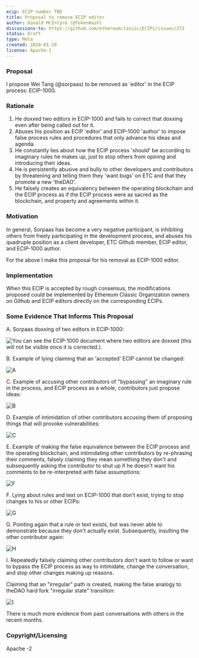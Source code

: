 ```yaml
---
ecip: ECIP number TBD
title: Proposal to remove ECIP editor
author: Donald McIntyre (@TokenHash)
discussions-to: https://github.com/ethereumclassic/ECIPs/issues/273
status: Draft
type: Meta
created: 2020-01-20
license: Apache-1
---
```


### Proposal

I propose Wei Tang (@sorpaas) to be removed as 'editor' in the ECIP process: ECIP-1000.

### Rationale

1. He doxxed two editors in ECIP-1000 and fails to correct that doxxing even after being called out for it.
2. Abuses his position as ECIP 'editor' and ECIP-1000 'author' to impose false process rules and procedures that only advance his ideas and agenda.
3. He constantly lies about how the ECIP process 'should' be according to imaginary rules he makes up, just to stop others from opining and introducing their ideas.
4. He is persistently abusive and bully to other developers and contributors by threatening and telling them they 'want bugs' on ETC and that they promote a new 'theDAO'.
5. He falsely creates an equivalency between the operating blockchain and the ECIP process as if the ECIP process were as sacred as the blockchain, and property and agreements within it.

### Motivation

In general, Sorpaas has become a very negative participant, is inhibiting others from freely participating in the development process, and abuses his quadruple position as a client developer, ETC Github member, ECIP editor, and ECIP-1000 author.

For the above I make this proposal for his removal as ECIP-1000 editor.

### Implementation

When this ECIP is accepted by rough consensus, the modifications proposed could be implemented by Ethereum Classic Organization owners on Github and ECIP editors directly on the corresponding ECIPs.

### Some Evidence That Informs This Proposal

A. Sorpaas doxxing of two editors in ECIP-1000:

![You can see the ECIP-1000 document where two editors are doxxed (this will not be visible once it is corrected.).](https://ecips.ethereumclassic.org/ECIPs/ecip-1000)

B. Example of lying claiming that an 'accepted' ECIP cannot be changed:

![A](https://user-images.githubusercontent.com/29529586/72753234-8ff15800-3b81-11ea-9d81-519f8be592a3.png)

C. Example of accusing other contributors of "bypassing" an imaginary rule in the process, and ECIP process as a whole, contributors just propose ideas:

![B](https://user-images.githubusercontent.com/29529586/72753313-de9ef200-3b81-11ea-9830-037735e28de0.png)

D. Example of intimidation of other contributors accusing them of proposing things that will provoke vulnerabilities:

![C](https://user-images.githubusercontent.com/29529586/72753604-946a4080-3b82-11ea-95af-f37eaadf1a4f.png)

E. Example of making the false equivalence between the ECIP process and the operating blockchain, and intimidating other contributors by re-phrasing their comments, falsely claiming they mean something they don't and subsequently asking the contributor to shut up if he doesn't want his comments to be re-interpreted with false assumptions:

![F](https://user-images.githubusercontent.com/29529586/72754188-5a01a300-3b84-11ea-9576-d6fcd44ececc.png)
  
F. Lying about rules and text on ECIP-1000 that don't exist, trying to stop changes to his or other ECIPs:

![G](https://user-images.githubusercontent.com/29529586/72754356-c8466580-3b84-11ea-9b02-609f1b12414b.png)

G. Pointing again that a rule or text exists, but was never able to demonstrate because they don't actually exist. Subsequently, insulting the other contributor again:

![H](https://user-images.githubusercontent.com/29529586/72754495-3559fb00-3b85-11ea-9b44-9c59008dfb59.png)

I. Repeatedly falsely claiming other contributors don't want to follow or want to bypass the ECIP process as way to intimidate, change the conversation, and stop other changes making up reasons. 

Claiming that an "irregular" path is created, making the false analogy to theDAO hard fork "irregular state" transition:

![I](https://user-images.githubusercontent.com/29529586/72754762-fb3d2900-3b85-11ea-92ba-297956990eb6.png)
 
There is much more evidence from past conversations with others in the recent months.

### Copyright/Licensing

Apache -2
